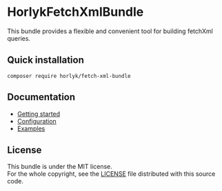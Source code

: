 HorlykFetchXmlBundle
====================

This bundle provides a flexible and convenient tool for building fetchXml queries.

Quick installation
-------------------

```console
composer require horlyk/fetch-xml-bundle
```
Documentation
-------------

* [Getting started](src/Resources/doc/index.md)
* [Configuration](src/Resources/doc/configuration.md)
* [Examples](src/Resources/doc/examples.md)

License
-------

This bundle is under the MIT license.  
For the whole copyright, see the [LICENSE](LICENSE) file distributed with this source code.
